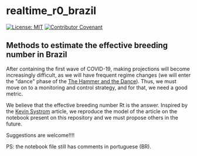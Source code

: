 # realtime_r0_brazil

[![License: MIT](https://img.shields.io/badge/License-MIT-yellow.svg)](https://opensource.org/licenses/MIT)
[![Contributor Covenant](https://img.shields.io/badge/Contributor%20Covenant-v2.0%20adopted-ff69b4.svg)](CODE_OF_CONDUCT.md)

## Methods to estimate the effective breeding number in Brazil

After containing the first wave of COVID-19, making projections will become increasingly difficult, as we will have frequent regime changes (we will enter the "dance" phase of the [The Hammer and the Dance](https://medium.com/@tomaspueyo/coronavirus-the-hammer-and-the-dance-be9337092b56)). Thus, we must move on to a monitoring and control strategy, and for that, we need a good metric.

We believe that the effective breeding number Rt is the answer. Inspired by the [Kevin Systrom](http://systrom.com/blog/the-metric-we-need-to-manage-covid-19/) article, we reproduce the model of the article on the notebook present on this repository and we must propose others in the future.

Suggestions are welcome!!!!

PS: the notebook file still has comments in portuguese (BR).
